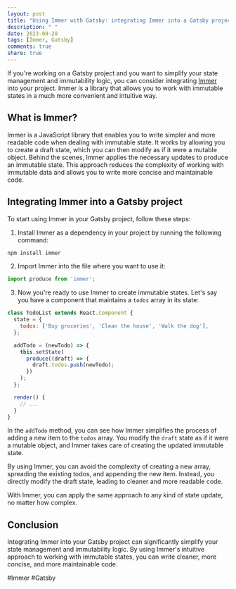 ```yaml
---
layout: post
title: "Using Immer with Gatsby: integrating Immer into a Gatsby project"
description: " "
date: 2023-09-28
tags: [Immer, Gatsby]
comments: true
share: true
---
```


If you're working on a Gatsby project and you want to simplify your state management and immutability logic, you can consider integrating [Immer](https://immerjs.github.io/immer/) into your project. Immer is a library that allows you to work with immutable states in a much more convenient and intuitive way.

## What is Immer?

Immer is a JavaScript library that enables you to write simpler and more readable code when dealing with immutable state. It works by allowing you to create a draft state, which you can then modify as if it were a mutable object. Behind the scenes, Immer applies the necessary updates to produce an immutable state. This approach reduces the complexity of working with immutable data and allows you to write more concise and maintainable code.

## Integrating Immer into a Gatsby project

To start using Immer in your Gatsby project, follow these steps:

1. Install Immer as a dependency in your project by running the following command:

```bash
npm install immer
```

2. Import Immer into the file where you want to use it:

```jsx
import produce from 'immer';
```

3. Now you're ready to use Immer to create immutable states. Let's say you have a component that maintains a `todos` array in its state:

```jsx
class TodoList extends React.Component {
  state = {
    todos: ['Buy groceries', 'Clean the house', 'Walk the dog'],
  };

  addTodo = (newTodo) => {
    this.setState(
      produce((draft) => {
        draft.todos.push(newTodo);
      })
    );
  };

  render() {
    // ...
  }
}
```

In the `addTodo` method, you can see how Immer simplifies the process of adding a new item to the `todos` array. You modify the `draft` state as if it were a mutable object, and Immer takes care of creating the updated immutable state.

By using Immer, you can avoid the complexity of creating a new array, spreading the existing todos, and appending the new item. Instead, you directly modify the draft state, leading to cleaner and more readable code.

With Immer, you can apply the same approach to any kind of state update, no matter how complex.

## Conclusion

Integrating Immer into your Gatsby project can significantly simplify your state management and immutability logic. By using Immer's intuitive approach to working with immutable states, you can write cleaner, more concise, and more maintainable code.

#Immer #Gatsby